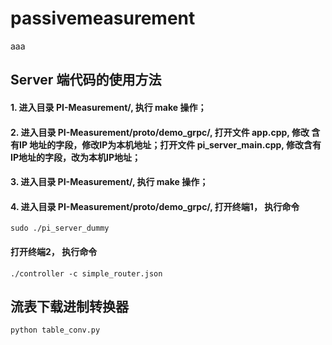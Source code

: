 # passivemeasurement
aaa
## Server 端代码的使用方法
#### 1. 进入目录 PI-Measurement/, 执行 make 操作；  
#### 2. 进入目录 PI-Measurement/proto/demo_grpc/, 打开文件 app.cpp, 修改 含有IP 地址的字段，修改IP为本机地址；打开文件 pi_server_main.cpp, 修改含有IP地址的字段，改为本机IP地址；

#### 3. 进入目录 PI-Measurement/, 执行 make 操作；     
#### 4. 进入目录 PI-Measurement/proto/demo_grpc/, 打开终端1， 执行命令  
```shell
sudo ./pi_server_dummy
```
#### 打开终端2， 执行命令  
```shell
./controller -c simple_router.json
```

## 流表下载进制转换器
```shell
python table_conv.py
```

